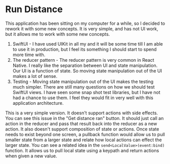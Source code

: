 # Run Distance

This application has been sitting on my computer for a while, so I decided to rework it with some new concepts. It is very simple, and has not UI work, but it allows me to work with some new concepts.

1. SwiftUI - I have used UIKit in all my and it will be some time till I am able to use it in production, but I feel its something I should start to spend more time with. 
2. The reducer pattern - The reducer pattern is very common in React Native. I really like the separation between UI and state manipulation. Our UI is a function of state. So moving state manipulation out of the UI makes a lot of sense.
3. Testing - Moving state manipulation out of the UI makes the testing much simpler. There are still many questions on how we should test SwiftUI views. I have seen some snap shot test libraries, but I have not had a chance to use them. I feel they would fit in very well with this application architecture. 
   
This is a very simple version. It doesn't support actions with side effects. You can see this issue in the "Get distance ran" button. It should just call an action in the reducer and pass that result back into the reducer as a new action. It also doesn't support composition of state or actions. Once state needs to exist beyond one screen, a pullback function would allow us to pull smaller state from a larger state and relate how local actions can effect the larger state. You can see a related idea in the `send<LocalValue>(event:bind)` function. It allows us to pull local state using a keypath and return actions when given a new value.